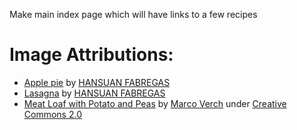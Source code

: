 Make main index page which will have links to a few recipes

# Image Attributions:
 - [Apple pie](https://pixabay.com/images/id-7519981/) by [HANSUAN FABREGAS](https://pixabay.com/users/hansuan_fabregas-2902307/)
 - [Lasagna](https://pixabay.com/images/id-7577748/) by [HANSUAN FABREGAS](https://pixabay.com/users/hansuan_fabregas-2902307/)
 - [Meat Loaf with Potato and Peas](https://foto.wuestenigel.com/meat-loaf-with-potato-and-peas/) by [Marco Verch](https://linktr.ee/wuestenigel) under [Creative Commons 2.0](https://creativecommons.org/licenses/by/2.0/)

